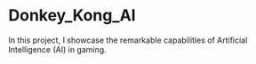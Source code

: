 # Donkey_Kong_AI
In this project, I showcase the remarkable capabilities of Artificial Intelligence (AI) in gaming.
